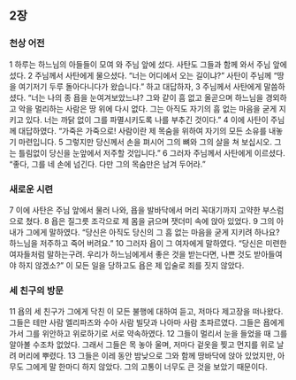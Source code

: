 ## 2장
### 천상 어전
1 하루는 하느님의 아들들이 모여 와 주님 앞에 섰다. 사탄도 그들과 함께 와서 주님 앞에 섰다.
2 주님께서 사탄에게 물으셨다. “너는 어디에서 오는 길이냐?” 사탄이 주님께 “땅을 여기저기 두루 돌아다니다가 왔습니다.” 하고 대답하자,
3 주님께서 사탄에게 말씀하셨다. “너는 나의 종 욥을 눈여겨보았느냐? 그와 같이 흠 없고 올곧으며 하느님을 경외하고 악을 멀리하는 사람은 땅 위에 다시 없다. 그는 아직도 자기의 흠 없는 마음을 굳게 지키고 있다. 너는 까닭 없이 그를 파멸시키도록 나를 부추긴 것이다.”
4 이에 사탄이 주님께 대답하였다. “가죽은 가죽으로! 사람이란 제 목숨을 위하여 자기의 모든 소유를 내놓기 마련입니다.
5 그렇지만 당신께서 손을 펴시어 그의 뼈와 그의 살을 쳐 보십시오. 그는 틀림없이 당신을 눈앞에서 저주할 것입니다.”
6 그러자 주님께서 사탄에게 이르셨다. “좋다, 그를 네 손에 넘긴다. 다만 그의 목숨만은 남겨 두어라.”
### 새로운 시련
7 이에 사탄은 주님 앞에서 물러 나와, 욥을 발바닥에서 머리 꼭대기까지 고약한 부스럼으로 쳤다.
8 욥은 질그릇 조각으로 제 몸을 긁으며 잿더미 속에 앉아 있었다.
9 그의 아내가 그에게 말하였다. “당신은 아직도 당신의 그 흠 없는 마음을 굳게 지키려 하나요? 하느님을 저주하고 죽어 버려요.”
10 그러자 욥이 그 여자에게 말하였다. “당신은 미련한 여자들처럼 말하는구려. 우리가 하느님에게서 좋은 것을 받는다면, 나쁜 것도 받아들여야 하지 않겠소?” 이 모든 일을 당하고도 욥은 제 입술로 죄를 짓지 않았다.
### 세 친구의 방문
11 욥의 세 친구가 그에게 닥친 이 모든 불행에 대하여 듣고, 저마다 제고장을 떠나왔다. 그들은 테만 사람 엘리파즈와 수아 사람 빌닷과 나아마 사람 초파르였다. 그들은 욥에게 가서 그를 위안하고 위로하기로 서로 약속하였다.
12 그들이 멀리서 눈을 들었을 때 그를 알아볼 수조차 없었다. 그래서 그들은 목 놓아 울며, 저마다 겉옷을 찢고 먼지를 위로 날려 머리에 뿌렸다.
13 그들은 이레 동안 밤낮으로 그와 함께 땅바닥에 앉아 있었지만, 아무도 그에게 말 한마디 하지 않았다. 그의 고통이 너무도 큰 것을 보았기 때문이다.
